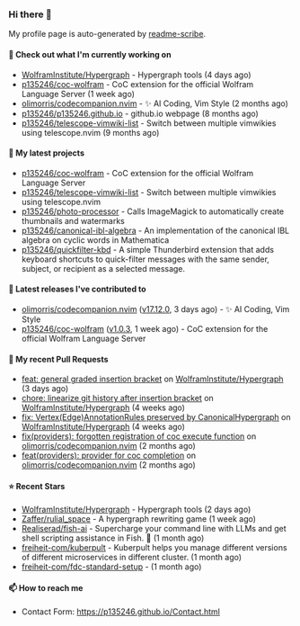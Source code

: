 ### Hi there 👋

My profile page is auto-generated by [readme-scribe](https://github.com/muesli/readme-scribe).

#### 👷 Check out what I'm currently working on

- [WolframInstitute/Hypergraph](https://github.com/WolframInstitute/Hypergraph) - Hypergraph tools (4 days ago)
- [p135246/coc-wolfram](https://github.com/p135246/coc-wolfram) - CoC extension for the official Wolfram Language Server (1 week ago)
- [olimorris/codecompanion.nvim](https://github.com/olimorris/codecompanion.nvim) - ✨ AI Coding, Vim Style (2 months ago)
- [p135246/p135246.github.io](https://github.com/p135246/p135246.github.io) - github.io webpage (8 months ago)
- [p135246/telescope-vimwiki-list](https://github.com/p135246/telescope-vimwiki-list) - Switch between multiple vimwikies using telescope.nvim (9 months ago)

#### 🌱 My latest projects

- [p135246/coc-wolfram](https://github.com/p135246/coc-wolfram) - CoC extension for the official Wolfram Language Server
- [p135246/telescope-vimwiki-list](https://github.com/p135246/telescope-vimwiki-list) - Switch between multiple vimwikies using telescope.nvim
- [p135246/photo-processor](https://github.com/p135246/photo-processor) - Calls ImageMagick to automatically create thumbnails and watermarks
- [p135246/canonical-ibl-algebra](https://github.com/p135246/canonical-ibl-algebra) - An implementation of the canonical IBL algebra on cyclic words in Mathematica
- [p135246/quickfilter-kbd](https://github.com/p135246/quickfilter-kbd) - A simple Thunderbird extension that adds keyboard shortcuts to quick-filter messages with the same sender, subject, or recipient as a selected message.

#### 🔭 Latest releases I've contributed to

- [olimorris/codecompanion.nvim](https://github.com/olimorris/codecompanion.nvim) ([v17.12.0](https://github.com/olimorris/codecompanion.nvim/releases/tag/v17.12.0), 3 days ago) - ✨ AI Coding, Vim Style
- [p135246/coc-wolfram](https://github.com/p135246/coc-wolfram) ([v1.0.3](https://github.com/p135246/coc-wolfram/releases/tag/v1.0.3), 1 week ago) - CoC extension for the official Wolfram Language Server

#### 🔨 My recent Pull Requests

- [feat: general graded insertion bracket](https://github.com/WolframInstitute/Hypergraph/pull/11) on [WolframInstitute/Hypergraph](https://github.com/WolframInstitute/Hypergraph) (3 days ago)
- [chore: linearize git history after insertion bracket](https://github.com/WolframInstitute/Hypergraph/pull/9) on [WolframInstitute/Hypergraph](https://github.com/WolframInstitute/Hypergraph) (4 weeks ago)
- [fix: Vertex(Edge)AnnotationRules preserved by CanonicalHypergraph](https://github.com/WolframInstitute/Hypergraph/pull/8) on [WolframInstitute/Hypergraph](https://github.com/WolframInstitute/Hypergraph) (4 weeks ago)
- [fix(providers): forgotten registration of coc execute function](https://github.com/olimorris/codecompanion.nvim/pull/1548) on [olimorris/codecompanion.nvim](https://github.com/olimorris/codecompanion.nvim) (2 months ago)
- [feat(providers): provider for coc completion](https://github.com/olimorris/codecompanion.nvim/pull/1421) on [olimorris/codecompanion.nvim](https://github.com/olimorris/codecompanion.nvim) (2 months ago)

#### ⭐ Recent Stars

- [WolframInstitute/Hypergraph](https://github.com/WolframInstitute/Hypergraph) - Hypergraph tools (2 days ago)
- [Zaffer/rulial_space](https://github.com/Zaffer/rulial_space) - A hypergraph rewriting game (1 week ago)
- [Realiserad/fish-ai](https://github.com/Realiserad/fish-ai) - Supercharge your command line with LLMs and get shell scripting assistance in Fish. 💪 (1 month ago)
- [freiheit-com/kuberpult](https://github.com/freiheit-com/kuberpult) - Kuberpult helps you manage different versions of different microservices in different cluster. (1 month ago)
- [freiheit-com/fdc-standard-setup](https://github.com/freiheit-com/fdc-standard-setup) -  (1 month ago)

#### 📫 How to reach me

- Contact Form: https://p135246.github.io/Contact.html


